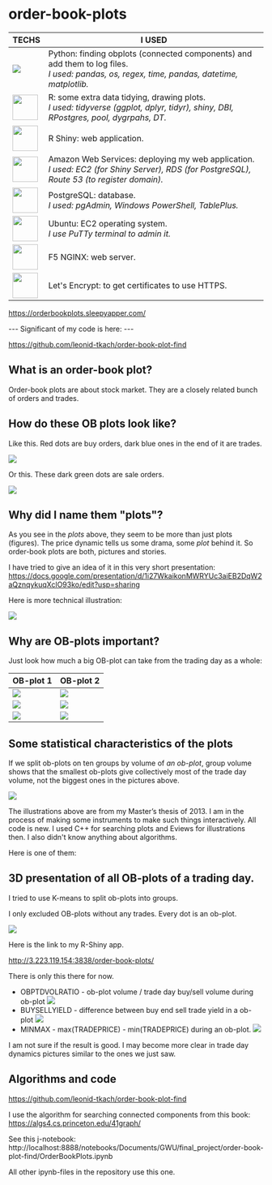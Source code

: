 # order-book-plots

TECHS|I USED
---|---
|<img src="./pres/0Python.png">|Python: finding obplots (connected components) and add them to log files.<br>*I used: pandas, os, regex, time, pandas, datetime, matplotlib.*
|<img src="./pres/0R.png" width="50">|R: some extra data tidying, drawing plots.<br>*I used: tidyverse (ggplot, dplyr, tidyr), shiny, DBI, RPostgres, pool, dygrpahs, DT.*
|<img src="./pres/0RShiny.png" width="50">|R Shiny: web application.
|<img src="./pres/0AWS.png" width="50">|Amazon Web Services: deploying my web application.<br>*I used: EC2 (for Shiny Server), RDS (for PostgreSQL), Route 53 (to register domain).*
|<img src="./pres/0Postgresql.png" width="50">|PostgreSQL: database.<br>*I used: pgAdmin, Windows PowerShell, TablePlus.*
|<img src="./pres/0ubuntu.png" width="50">|Ubuntu: EC2 operating system.<br>*I use PuTTy terminal to admin it.*
|<img src="./pres/0NGINX.png" width="50">|F5 NGINX: web server.
|<img src="./pres/0let-s-encrypt.png" width="50">|Let's Encrypt: to get certificates to use HTTPS.



https://orderbookplots.sleepyapper.com/

--- Significant of my code is here: ---

https://github.com/leonid-tkach/order-book-plot-find

## What is an order-book plot?

Order-book plots are about stock market. They are a closely related bunch of orders and trades.

## How do these OB plots look like?

Like this. Red dots are buy orders, dark blue ones in the end of it are trades.

![](./analysis/2007-10-08_01.jpg)

Or this. These dark green dots are sale orders.

![](./analysis/2007-10-08_02.jpg)

## Why did I name them "plots"?

As you see in the *plots* above, they seem to be more than just plots (figures). The price dynamic tells us some drama, some *plot* behind it. So order-book plots are both, pictures and stories.

I have tried to give an idea of it in this very short presentation: https://docs.google.com/presentation/d/1i27WkaikonMWRYUc3aiEB2DqW2aQznqykuqXclO93ko/edit?usp=sharing

Here is more technical illustration:

![](./analysis/ob-plot.png)

## Why are OB-plots important?

Just look how much a big OB-plot can take from the trading day as a whole:

OB-plot 1|OB-plot 2
---|---
![](./analysis/2007-10-08_01.jpg)|![](./analysis/2007-10-08_02.jpg)
![](./analysis/2007-10-08_012.jpg)|![](./analysis/2007-10-08_022.jpg)
![](./analysis/2007-10-08_013.jpg)|![](./analysis/2007-10-08_023.jpg)

## Some statistical characteristics of the plots

If we split ob-plots on ten groups by volume of *an ob-plot*, group volume shows that the smallest ob-plots give collectively  most of the trade day volume, not the biggest ones in the pictures above.

![](./analysis/ob-plots-by-volume.png)

The illustrations above are from my Master’s thesis of 2013. I am in the process of making some instruments to make such things interactively. All code is new. I used C++ for searching plots and Eviews for illustrations then. I also didn't know anything about algorithms.

Here is one of them:

## 3D presentation of all OB-plots of a trading day.

I tried to use K-means to split ob-plots into groups.

I only excluded OB-plots without any trades. Every dot is an ob-plot. 

![](./analysis/ob-plot-groups.png)

Here is the link to my R-Shiny app. 

http://3.223.119.154:3838/order-book-plots/

There is only this there for now.

- OBPTDVOLRATIO - ob-plot volume / trade day buy/sell volume during ob-plot
![](./analysis/OBPTDVOLRATIO.png)
- BUYSELLYIELD - difference between buy end sell trade yield in a ob-plot
![](./analysis/BUYSELLYIELD.png)
- MINMAX - max(TRADEPRICE) - min(TRADEPRICE) during an ob-plot.
![](./analysis/MINMAXRATIO.png)

I am not sure if the result is good. I may become more clear in trade day dynamics pictures similar to the ones we just saw.

## Algorithms and code

https://github.com/leonid-tkach/order-book-plot-find

I use the algorithm for searching connected components from this book: https://algs4.cs.princeton.edu/41graph/

See this j-notebook: http://localhost:8888/notebooks/Documents/GWU/final_project/order-book-plot-find/OrderBookPlots.ipynb

All other ipynb-files in the repository use this one.